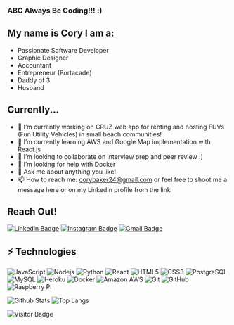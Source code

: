 ### ABC Always Be Coding!!! :)

## My name is Cory I am a:
- Passionate Software Developer
- Graphic Designer
- Accountant
- Entrepreneur (Portacade)
- Daddy of 3
- Husband


## Currently...
- 🔭 I’m currently working on CRUZ web app for renting and hosting FUVs (Fun Utility Vehicles) in small beach communities!
- 🌱 I’m currently learning AWS and Google Map implementation with React.js
- 👯 I’m looking to collaborate on interview prep and peer review :)
- 🤔 I’m looking for help with Docker
- 💬 Ask me about anything you like!
- 📫 How to reach me: corybaker24@gmail.com or feel free to shoot me a message here or on my LinkedIn profile from the link

## Reach Out!
[![Linkedin Badge](https://img.shields.io/badge/-Cory-Baker-blue?style=flat-square&logo=Linkedin&logoColor=white&link=https://www.linkedin.com/in/cory-baker-9738ba2a/)](https://www.linkedin.com/in/cory-baker-9738ba2a/)
[![Instagram Badge](https://img.shields.io/badge/-kanna6501-purple?style=flat-square&logo=instagram&logoColor=white&link=https://www.instagram.com/cbakes24/)](https://www.instagram.com/cbakes24/)
[![Gmail Badge](https://img.shields.io/badge/-corybaker24@gmail.com-c14438?style=flat-square&logo=Gmail&logoColor=white&link=mailto:corybaker24@gmail.com)](mailto:corybaker24@gmail.com)


## ⚡ Technologies
![JavaScript](https://img.shields.io/badge/-JavaScript-black?style=flat-square&logo=javascript)
![Nodejs](https://img.shields.io/badge/-Nodejs-black?style=flat-square&logo=Node.js)
![Python](https://img.shields.io/badge/-Python-black?style=flat-square&logo=Python)
![React](https://img.shields.io/badge/-React-black?style=flat-square&logo=react)
![HTML5](https://img.shields.io/badge/-HTML5-E34F26?style=flat-square&logo=html5&logoColor=white)
![CSS3](https://img.shields.io/badge/-CSS3-1572B6?style=flat-square&logo=css3)
![PostgreSQL](https://img.shields.io/badge/-PostgreSQL-336791?style=flat-square&logo=postgresql)
![MySQL](https://img.shields.io/badge/-MySQL-black?style=flat-square&logo=mysql)
![Heroku](https://img.shields.io/badge/-Heroku-430098?style=flat-square&logo=heroku)
![Docker](https://img.shields.io/badge/-Docker-black?style=flat-square&logo=docker)
![Amazon AWS](https://img.shields.io/badge/Amazon%20AWS-232F3E?style=flat-square&logo=amazon-aws)
![Git](https://img.shields.io/badge/-Git-black?style=flat-square&logo=git)
![GitHub](https://img.shields.io/badge/-GitHub-181717?style=flat-square&logo=github)
![Raspberry Pi](https://img.shields.io/badge/-Raspberry%20Pi-C51A4A?style=flat-square&logo=Raspberry-Pi)


![Github Stats](https://github-readme-stats.vercel.app/api?username=cbakes24&count_private=true&show_icons=true&include_all_commits=true)
![Top Langs](https://github-readme-stats.vercel.app/api/top-langs/?username=cbakes24&hide=TeX&layout=compact)

![Visitor Badge](https://visitor-badge.laobi.icu/badge?page_id=cbakes24.cbakes24)



<!--
**Cbakes24/Cbakes24** is a ✨ _special_ ✨ repository because its `README.md` (this file) appears on your GitHub profile.

Here are some ideas to get you started:
ge
- ⚡ Fun fact: Lead singer/song writer of a San Diego Rock Band!!!
-->
